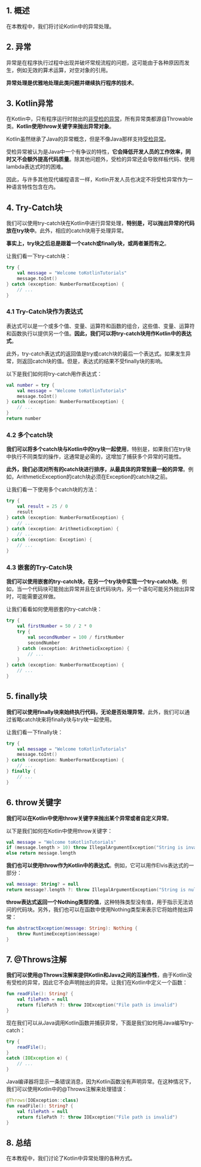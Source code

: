 ## 1. 概述

在本教程中，我们将讨论Kotlin中的异常处理。

## 2. 异常

异常是在程序执行过程中出现并破坏常规流程的问题，这可能由于各种原因而发生，例如无效的算术运算，对空对象的引用。

**异常处理是优雅地处理此类问题并继续执行程序的技术**。

## 3. Kotlin异常

在Kotlin中，只有程序运行时抛出的[非受检的异常](https://www.baeldung.com/java-checked-unchecked-exceptions#unchecked)，所有异常类都源自Throwable类。**Kotlin使用throw关键字来抛出异常对象**。

Kotlin虽然继承了Java的异常概念，但是不像Java那样支持[受检异常](https://www.baeldung.com/java-checked-unchecked-exceptions#checked)。

受检异常被认为是Java中一个有争议的特性，**它会降低开发人员的工作效率，同时又不会额外提高代码质量**。除其他问题外，受检的异常还会导致样板代码、使用lambda表达式时的困难。

因此，与许多其他现代编程语言一样，Kotlin开发人员也决定不将受检异常作为一种语言特性包含在内。

## 4. Try-Catch块

我们可以使用try-catch块在Kotlin中进行异常处理，**特别是，可以抛出异常的代码放在try块中**。此外，相应的catch块用于处理异常。

**事实上，try块之后总是跟着一个catch或finally块，或两者兼而有之**。

让我们看一下try-catch块：

```kotlin
try {
    val message = "Welcome toKotlinTutorials"
    message.toInt()
} catch (exception: NumberFormatException) {
    // ...
}
```

### 4.1 Try-Catch块作为表达式

表达式可以是一个或多个值、变量、运算符和函数的组合，这些值、变量、运算符和函数执行以提供另一个值。**因此，我们可以将try-catch块用作Kotlin中的表达式**。

此外，try-catch表达式的返回值是try或catch块的最后一个表达式。如果发生异常，则返回catch块的值。但是，表达式的结果不受finally块的影响。

以下是我们如何将try-catch用作表达式：

```kotlin
val number = try {
    val message = "Welcome toKotlinTutorials"
    message.toInt()
} catch (exception: NumberFormatException) {
    // ...
}
return number
```

### 4.2 多个catch块

**我们可以将多个catch块与Kotlin中的try块一起使用**，特别是，如果我们在try块中执行不同类型的操作，这通常是必需的，这增加了捕获多个异常的可能性。

**此外，我们必须对所有的catch块进行排序，从最具体的异常到最一般的异常**。例如，ArithmeticException的catch块必须在Exception的catch块之前。

让我们看一下使用多个catch块的方法：

```kotlin
try {
    val result = 25 / 0
    result
} catch (exception: NumberFormatException) {
    // ...
} catch (exception: ArithmeticException) {
    // ...
} catch (exception: Exception) {
    // ...
}
```

### 4.3 嵌套的Try-Catch块

**我们可以使用嵌套的try-catch块，在另一个try块中实现一个try-catch块**。例如，当一个代码块可能抛出异常并且在该代码块内，另一个语句可能另外抛出异常时，可能需要这样做。

让我们看看如何使用嵌套的try-catch块：

```kotlin
try {
    val firstNumber = 50 / 2 * 0
    try {
        val secondNumber = 100 / firstNumber
        secondNumber
    } catch (exception: ArithmeticException) {
        // ...
    }
} catch (exception: NumberFormatException) {
    // ...
}
```

## 5. finally块

**我们可以使用finally块来始终执行代码，无论是否处理异常**。此外，我们可以通过省略catch块来将finally块与try块一起使用。

让我们看一下finally块：

```kotlin
try {
    val message = "Welcome toKotlinTutorials"
    message.toInt()
} catch (exception: NumberFormatException) {
    // ...
} finally {
    // ...
}
```

## 6. throw关键字

**我们可以在Kotlin中使用throw关键字来抛出某个异常或者自定义异常**。

以下是我们如何在Kotlin中使用throw关键字：

```kotlin
val message = "Welcome toKotlinTutorials"
if (message.length > 10) throw IllegalArgumentException("String is invalid")
else return message.length
```

**我们也可以使用throw作为Kotlin中的表达式**。例如，它可以用作Elvis表达式的一部分：

```kotlin
val message: String? = null
return message?.length ?: throw IllegalArgumentException("String is null")
```

**throw表达式返回一个Nothing类型的值**，这种特殊类型没有值，用于指示无法访问的代码块。另外，我们也可以在函数中使用Nothing类型来表示它将始终抛出异常：

```kotlin
fun abstractException(message: String): Nothing {
    throw RuntimeException(message)
}
```

## 7. @Throws注解

**我们可以使用@Throws注解来提供Kotlin和Java之间的互操作性**，由于Kotlin没有受检的异常，因此它不会声明抛出的异常。让我们在Kotlin中定义一个函数：

```kotlin
fun readFile(): String? {
    val filePath = null
    return filePath ?: throw IOException("File path is invalid")
}
```

现在我们可以从Java调用Kotlin函数并捕获异常，下面是我们如何用Java编写try-catch：

```java
try {
    readFile();
}
catch (IOException e) {
    // ...
}
```

Java编译器将显示一条错误消息，因为Kotlin函数没有声明异常。在这种情况下，我们可以使用Kotlin中的@Throws注解来处理错误：

```kotlin
@Throws(IOException::class)
fun readFile(): String? {
    val filePath = null
    return filePath ?: throw IOException("File path is invalid")
}
```

## 8. 总结

在本教程中，我们讨论了Kotlin中异常处理的各种方式。